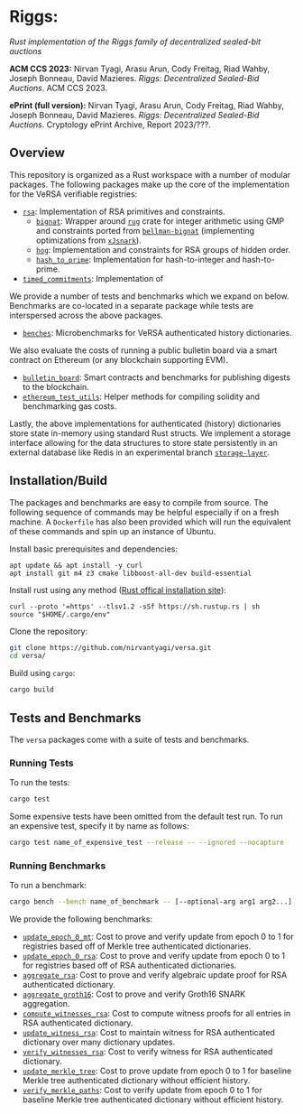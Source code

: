 # Riggs: 

_Rust implementation of the Riggs family of decentralized sealed-bit auctions_ 

**ACM CCS 2023:**
Nirvan Tyagi, Arasu Arun, Cody Freitag, Riad Wahby, Joseph Bonneau, David Mazieres. _Riggs: Decentralized Sealed-Bid Auctions_. ACM CCS 2023.

**ePrint (full version):**
Nirvan Tyagi, Arasu Arun, Cody Freitag, Riad Wahby, Joseph Bonneau, David Mazieres. _Riggs: Decentralized Sealed-Bid Auctions_. Cryptology ePrint Archive, Report 2023/???. 

## Overview

This repository is organized as a Rust workspace with a number of modular packages.
The following packages make up the core of the implementation for the VeRSA verifiable registries:
* [`rsa`](rsa): Implementation of RSA primitives and constraints.
  * [`bignat`](rsa/src/bignat): Wrapper around [`rug`](https://docs.rs/rug/latest/rug/) crate for integer arithmetic using GMP and constraints ported from [`bellman-bignat`](https://github.com/alex-ozdemir/bellman-bignat) (implementing optimizations from [`xJsnark`](https://github.com/akosba/xjsnark)).
  * [`hog`](rsa/src/hog): Implementation and constraints for RSA groups of hidden order.
  * [`hash_to_prime`](rsa/src/hash_to_prime): Implementation for hash-to-integer and hash-to-prime.
* [`timed_commitments`](timed_commitments): Implementation of 

We provide a number of tests and benchmarks which we expand on below.
Benchmarks are co-located in a separate package while tests are interspersed across the above packages.
* [`benches`](benches): Microbenchmarks for VeRSA authenticated history dictionaries.

We also evaluate the costs of running a public bulletin board via a smart contract on Ethereum (or any blockchain supporting EVM).
* [`bulletin_board`](bulletin_board): Smart contracts and benchmarks for publishing digests to the blockchain.
* [`ethereum_test_utils`](ethereum_test_utils): Helper methods for compiling solidity and benchmarking gas costs.

Lastly, the above implementations for authenticated (history) dictionaries store state in-memory using standard Rust structs.
We implement a storage interface allowing for the data structures to store state persistently in an external database like Redis in an experimental branch [`storage-layer`](https://github.com/nirvantyagi/versa/tree/storage-layer-poc/).

## Installation/Build

The packages and benchmarks are easy to compile from source. The following sequence of commands may be helpful especially if on a fresh machine. A `Dockerfile` has also been provided which will run the equivalent of these commands and spin up an instance of Ubuntu. 

Install basic prerequisites and dependencies:
```
apt update && apt install -y curl
apt install git m4 z3 cmake libboost-all-dev build-essential
```
Install rust using any method ([Rust offical installation site](https://www.rust-lang.org/tools/install)):
```
curl --proto '=https' --tlsv1.2 -sSf https://sh.rustup.rs | sh
source "$HOME/.cargo/env"
```

Clone the repository:
```bash
git clone https://github.com/nirvantyagi/versa.git
cd versa/
```

Build using `cargo`:
```bash
cargo build
```

## Tests and Benchmarks

The `versa` packages come with a suite of tests and benchmarks.

### Running Tests

To run the tests:
```bash
cargo test
```

Some expensive tests have been omitted from the default test run.
To run an expensive test, specify it by name as follows:
```bash
cargo test name_of_expensive_test --release -- --ignored --nocapture
```

### Running Benchmarks

To run a benchmark:
```bash
cargo bench --bench name_of_benchmark -- [--optional-arg arg1 arg2...]
```

We provide the following benchmarks:
* [`update_epoch_0_mt`](benches/benches/update_epoch_0_mt.rs): Cost to prove and verify update from epoch 0 to 1 for registries based off of Merkle tree authenticated dictionaries.
* [`update_epoch_0_rsa`](benches/benches/update_epoch_0_rsa.rs): Cost to prove and verify update from epoch 0 to 1 for registries based off of RSA authenticated dictionaries.
* [`aggregate_rsa`](benches/benches/aggregate_rsa.rs): Cost to prove and verify algebraic update proof for RSA authenticated dictionary.
* [`aggregate_groth16`](benches/benches/aggregate_groth16.rs): Cost to prove and verify Groth16 SNARK aggregation.
* [`compute_witnesses_rsa`](benches/benches/compute_witnesses_rsa.rs): Cost to compute witness proofs for all entries in RSA authenticated dictionary.
* [`update_witness_rsa`](benches/benches/update_witness_rsa.rs): Cost to maintain witness for RSA authenticated dictionary over many dictionary updates.
* [`verify_witnesses_rsa`](benches/benches/verify_witnesses_rsa.rs): Cost to verify witness for RSA authenticated dictionary.
* [`update_merkle_tree`](benches/benches/update_merkle_tree.rs): Cost to prove update from epoch 0 to 1 for baseline Merkle tree authenticated dictionary without efficient history.
* [`verify_merkle_paths`](benches/benches/verify_merkle_paths.rs): Cost to verify update from epoch 0 to 1 for baseline Merkle tree authenticated dictionary without efficient history.